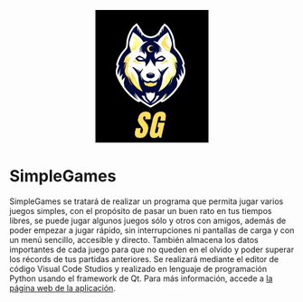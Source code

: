 <p align="center">
  <img width="200" src="logo/sg.png" alt="Material Bread logo">
</p>

# SimpleGames
SimpleGames se tratará de realizar un programa que permita jugar varios juegos simples, con el propósito de pasar un buen rato en tus tiempos libres, se puede jugar algunos juegos sólo y otros con amigos, además de poder empezar a jugar rápido, sin interrupciones ni pantallas de carga y con un menú sencillo, accesible y directo. También almacena los datos importantes de cada juego para que no queden en el olvido y poder superar los récords de tus partidas anteriores. Se realizará mediante el editor de código Visual Code Studios y realizado en lenguaje de programación Python usando el framework de Qt. 
Para más información, accede a [la página web de la aplicación](https://danielmera2912.github.io/SimpleGames/).
